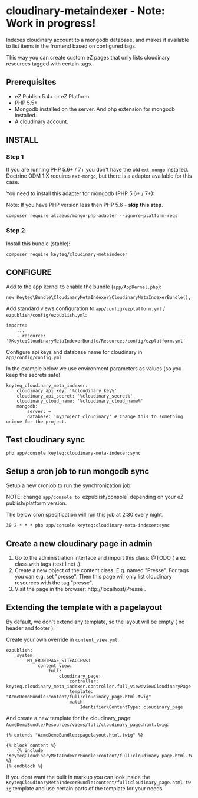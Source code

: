 # cloudinary-metaindexer - Note: Work in progress!

Indexes cloudinary account to a mongodb database, and makes it available to list items in the frontend based on configured tags.

This way you can create custom eZ pages that only lists cloudinary resources tagged with certain tags. 

## Prerequisites

- eZ Publish 5.4+ or eZ Platform
- PHP 5.5+
- Mongodb installed on the server. And php extension for mongodb installed.
- A cloudinary account.

## INSTALL


### Step 1

If you are running PHP 5.6+ / 7+ you don't have the old `ext-mongo` installed. Doctrine ODM 1.X requires `ext-mongo`, but there is a adapter available for this case.

You need to install this adapter for mongodb (PHP 5.6+ / 7+):

Note: If you have PHP version less then PHP 5.6 - **skip this step**.

```
composer require alcaeus/mongo-php-adapter --ignore-platform-reqs
```

### Step 2

Install this bundle (stable):

```
composer require keyteq/cloudinary-metaindexer
```



## CONFIGURE

Add to the app kernel to enable the bundle (`app/AppKernel.php`):

```
new Keyteq\Bundle\CloudinaryMetaIndexer\CloudinaryMetaIndexerBundle(),
```

Add standard views configuration to `app/config/ezplatform.yml` / `ezpublish/config/ezpublish.yml`:

```
imports:
    ...
    - resource: '@KeyteqCloudinaryMetaIndexerBundle/Resources/config/ezplatform.yml'
```


Configure api keys and database name for cloudinary in `app/config/config.yml`

In the example below we use environment parameters as values (so you keep the secrets safe).

```
keyteq_cloudinary_meta_indexer:
    cloudinary_api_key: '%cloudinary_key%'
    cloudinary_api_secret: '%cloudinary_secret%'
    cloudinary_cloud_name: '%cloudinary_cloud_name%'
    mongodb:
        server: ~
        database: 'myproject_cloudinary' # Change this to something unique for the project.
```

## Test cloudinary sync

```
php app/console keyteq:cloudinary-meta-indexer:sync
```

## Setup a cron job to run mongodb sync

Setup a new cronjob to run the synchronization job:

NOTE: change `app/console to `ezpublish/console` depending on your eZ publish/platform version.

The below cron specification will run this job at 2:30 every night.

```
30 2 * * * php app/console keyteq:cloudinary-meta-indexer:sync
```


## Create a new cloudinary page in admin

1. Go to the administration interface and import this class: @TODO ( a ez class with tags (text line) .). 
1. Create a new object of the content class. E.g. named "Presse". For tags you can e.g. set "presse". Then this page will only list cloudinary resources with the tag "presse".
1. Visit the page in the browser: http://localhost/Presse . 


## Extending the template with a pagelayout

By default, we don't extend any template, so the layout will be empty ( no header and footer ).

Create your own override in `content_view.yml`:

```
ezpublish:
    system:
        MY_FRONTPAGE_SITEACCESS:
            content_view:
                full:
                    cloudinary_page:
                        controller: keyteq.cloudinary_meta_indexer.controller.full_view:viewCloudinaryPage
                        template: "AcmeDemoBundle:content/full:cloudinary_page.html.twig"
                        match:
                            Identifier\ContentType: cloudinary_page
```

And create a new template for the cloudinary_page: `AcmeDemoBundle/Resources/views/full/cloudinary_page.html.twig`:

```
{% extends "AcmeDemoBundle::pagelayout.html.twig" %}

{% block content %}
    {% include 'KeyteqCloudinaryMetaIndexerBundle:content/full:cloudinary_page.html.twig' %}
{% endblock %}
```

If you dont want the built in markup you can look inside the `KeyteqCloudinaryMetaIndexerBundle:content/full:cloudinary_page.html.twig`
template and use certain parts of the template for your needs.

